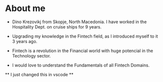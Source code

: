 # About me
* Dino Krezovikj from Skopje, North Macedonia. I have worked in the Hospitality Dept. on cruise ships for 9 years.
  
 * Upgrading my knowledge in the Fintech field, as I introduced myself to it 3 years ago.
 * Fintech is a revolution in the Financial world with huge potencial in the Technology sector.
 *  I would love to understand the Fundamentals of all Fintech Domains.

 ** I just changed this in vscode **
